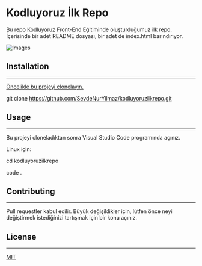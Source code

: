 # Kodluyoruz İlk Repo

Bu repo [Kodluyoruz](https://www.kodluyoruz.org/) Front-End Eğitiminde oluşturduğumuz ilk repo. İçerisinde bir adet README dosyası, bir adet de index.html barındırıyor.

![Images](Images/Project.png)

## Installation 
---
[Öncelikle bu projeyi clonelayın.](https://github.com/SevdeNurYilmaz/kodluyoruzilkrepo.git)

git clone https://github.com/SevdeNurYilmaz/kodluyoruzilkrepo.git

## Usage
---
Bu projeyi cloneladıktan sonra Visual Studio Code programında açınız.

Linux için:

cd kodluyoruzilkrepo

code .

## Contributing
---
Pull requestler kabul edilir. Büyük değişiklikler için, lütfen önce neyi değiştirmek istediğinizi tartışmak için bir konu açınız.

## License 
---
[MIT](https://choosealicense.com/licenses/mit/)
